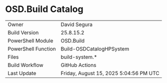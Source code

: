 ﻿# OSD.Build Catalog

| | |
|-|-|
| Owner | David Segura |
| Build Version | 25.8.15.2 |
| PowerShell Module | OSD.Build |
| PowerShell Function | Build-OSDCatalogHPSystem |
| Files | build-system.* |
| Build Workflow | GitHub Actions |
| Last Update | Friday, August 15, 2025 5:04:56 PM UTC |
